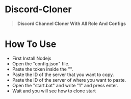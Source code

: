 # Discord-Cloner

> **Discord Channel Cloner With All Role And Configs**

# How To Use
- First Install Nodejs
- Open the "config.json" file.
- Paste the token inside the "".
- Paste the ID of the server that you want to copy.
- Paste the ID of the server of where you want to paste.
- Open the "start.bat" and write "1" and press enter.
- Wait and you will see how to clone start

